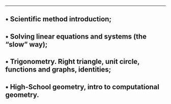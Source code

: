 ------------------------------------------
• Scientific method introduction;
------------------------------------------------------------------------------
• Solving linear equations and systems (the “slow” way);
------------------------------------------------------------------------------
• Trigonometry. Right triangle, unit circle, functions and graphs, identities;
--------------------------------------------------------------------------------
• High-School geometry, intro to computational geometry.
--------------------------------------------------------------------------------
